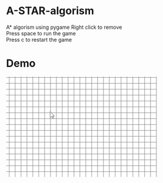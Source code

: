 # A-STAR-algorism
A* algorism using pygame
Right click to remove  
Press space to run the game  
Press c to restart the game   

# Demo
![image](https://github.com/k-t-chen/A-STAR-algorism/blob/main/A_STAR.gif)
